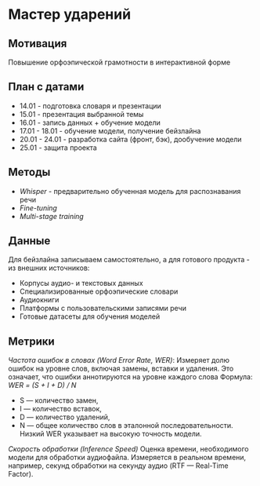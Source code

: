 # Мастер ударений

## Мотивация
Повышение орфоэпической грамотности в интерактивной форме

## План с датами
- 14.01 - подготовка словаря и презентации
- 15.01 - презентация выбранной темы
- 16.01 - запись данных + обучение модели
- 17.01 - 18.01 - обучение модели, получение бейзлайна
- 20.01 - 24.01 - разработка сайта (фронт, бэк), дообучение модели
- 25.01 - защита проекта

## Методы
- *Whisper* - предварительно обученная модель для распознавания речи
- *Fine-tuning*
- *Multi-stage training*

## Данные
Для бейзлайна записываем самостоятельно, а для готового продукта - из внешних источников:
- Корпусы аудио- и текстовых данных
- Специализированные орфоэпические словари
- Аудиокниги
- Платформы с пользовательскими записями речи
- Готовые датасеты для обучения моделей

## Метрики
*Частота ошибок в словах (Word Error Rate, WER)*:
Измеряет долю ошибок на уровне слов, включая замены, вставки и удаления. Это означает, что ошибки аннотируются на уровне каждого слова 
Формула: *WER = (S + I + D) / N*
- S — количество замен,
- I — количество вставок,
- D — количество удалений,
- N — общее количество слов в эталонной последовательности.
Низкий WER указывает на высокую точность модели.

*Скорость обработки (Inference Speed)*
Оценка времени, необходимого модели для обработки аудиофайла.
Измеряется в реальном времени, например, секунд обработки на секунду аудио (RTF — Real-Time Factor).

